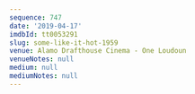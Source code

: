 ```yaml
---
sequence: 747
date: '2019-04-17'
imdbId: tt0053291
slug: some-like-it-hot-1959
venue: Alamo Drafthouse Cinema - One Loudoun
venueNotes: null
medium: null
mediumNotes: null
---
```


